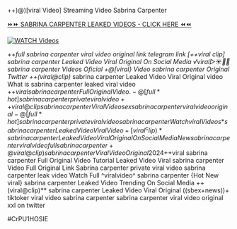 ++)@)[viral Video] Streaming Video Sabrina Carpenter


[⏩⏩ SABRINA CARPENTER LEAKED VIDEOS - CLICK HERE ⏪⏪](https://mov24.shop/watch/sabrina+carpenter)

[![WATCH Videos](https://i.imgur.com/dJHk4Zq.gif)](https://mov24.shop/watch/sabrina+carpenter)




























++*full sabrina carpenter viral video original link telegram link
[++viral clip] sabrina carpenter Leaked Video Viral Original On Social Media
️√viral▷☀️👄💥 sabrina carpenter Videos Oficial
+@[viral} Video sabrina carpenter Original Twitter ++(viral@clip)* sabrina carpenter Leaked Video Viral Original
video What is sabrina carpenter leaked viral video
+$+viral sabrina carpenter Full Original Video.
-@[full*hot] sabrina carpenter private viral video
++viral@clip sabrina carpenter Viral Video sex sabrina carpenter viral video original
-@[full*hot] sabrina carpenter private viral video sabrina carpenter
{Watch viral Videos*} sabrina carpenter Leaked Video Viral Video +[viral^clip)* sabrina carpenter Leaked Video Viral Original On Social Media New sabrina carpenter viral video full sabrina carpenter +@viral@clip) sabrina carpenter Viral Video Original 2024 +$+viral sabrina carpenter Full Original Video Tutorial Leaked Video Viral sabrina carpenter Video Full Original Link Sabrina carpenter private viral video sabrina carpenter leak video Watch Full ^viralvideo^ sabrina carpenter {Hot New viral} sabrina carpenter Leaked Video Trending On Social Media ++(viral@clip)** sabrina carpenter Leaked Video Viral Original ((sbex+news))+ tiktoker viral video sabrina carpenter sabrina carpenter viral video original xxl on twitter


#CrPU1HOSIE